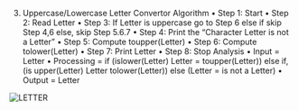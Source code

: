 3.	Uppercase/Lowercase Letter Convertor
Algorithm
•	Step 1: Start
•	Step 2: Read Letter
•	Step 3: If Letter is uppercase go to Step 6 else if skip Step 4,6 else, skip Step 5.6.7
•	Step 4: Print the “Character Letter is not a Letter”
•	Step 5: Compute toupper(Letter)
•	Step 6: Compute tolower(Letter)
•	Step 7: Print Letter
•	Step 8: Stop
Analysis
•	Input = Letter
•	Processing = if (islower(Letter) Letter = toupper(Letter)) else if, (is upper(Letter) Letter tolower(Letter)) else (Letter = is not a Letter)
•	Output = Letter


![LETTER](https://github.com/SWEG-2015EC-Batch/Binary-Bombers/assets/149320386/3c64c91c-cde9-48b2-9839-0a216753e9d2)
